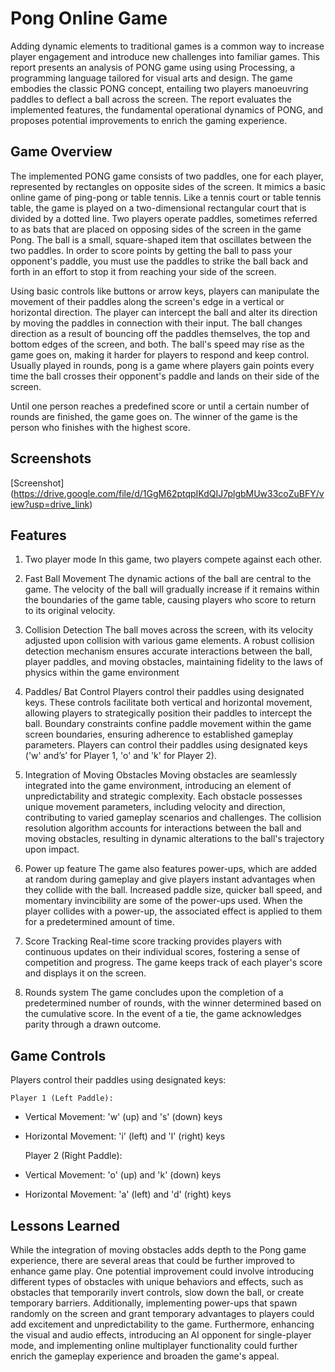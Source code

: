 # Pong Online Game

Adding dynamic elements to traditional games is a common way to increase player engagement and introduce new challenges into familiar games. This report presents an analysis of PONG game using using Processing, a programming language tailored for visual arts and design. The game embodies the classic PONG concept, entailing two players manoeuvring paddles to deflect a ball across the screen. The report evaluates the implemented features, the fundamental operational dynamics of PONG, and proposes potential improvements to enrich the gaming experience. 




## Game Overview
The implemented PONG game consists of two paddles, one for each player, represented by rectangles on opposite sides of the screen. It mimics a basic online game of ping-pong or table tennis. Like a tennis court or table tennis table, the game is played on a two-dimensional rectangular court that is divided by a dotted line. Two players operate paddles, sometimes referred to as bats that are placed on opposing sides of the screen in the game Pong. The ball is a small, square-shaped item that oscillates between the two paddles. In order to score points by getting the ball to pass your opponent's paddle, you must use the paddles to strike the ball back and forth in an effort to stop it from reaching your side of the screen.

Using basic controls like buttons or arrow keys, players can manipulate the movement of their paddles along the screen's edge in a vertical or horizontal direction. The player can intercept the ball and alter its direction by moving the paddles in connection with their input. The ball changes direction as a result of bouncing off the paddles themselves, the top and bottom edges of the screen, and both. The ball's speed may rise as the game goes on, making it harder for players to respond and keep control. Usually played in rounds, pong is a game where players gain points every time the ball crosses their opponent's paddle and lands on their side of the screen.

Until one person reaches a predefined score or until a certain number of rounds are finished, the game goes on. The winner of the game is the person who finishes with the highest score.



## Screenshots

[Screenshot] (https://drive.google.com/file/d/1GgM62ptqpIKdQIJ7plgbMUw33coZuBFY/view?usp=drive_link)


## Features
1. Two player mode
In this game, two players compete against each other.

2. Fast Ball Movement
The dynamic actions of the ball are central to the game. The velocity of the ball will gradually increase if it remains within the boundaries of the game table, causing players who score to return to its original velocity. 

3. Collision Detection
The ball moves across the screen, with its velocity adjusted upon collision with various game elements. A robust collision detection mechanism ensures accurate interactions between the ball, player paddles, and moving obstacles, maintaining fidelity to the laws of physics within the game environment

4. Paddles/ Bat Control
Players control their paddles using designated keys. These controls facilitate both vertical and horizontal movement, allowing players to strategically position their paddles to intercept the ball. Boundary constraints confine paddle movement within the game screen boundaries, ensuring adherence to established gameplay parameters. Players can control their paddles using designated keys ('w' and’s’ for Player 1, 'o' and 'k' for Player 2).

5. Integration of Moving Obstacles
Moving obstacles are seamlessly integrated into the game environment, introducing an element of unpredictability and strategic complexity. Each obstacle possesses unique movement parameters, including velocity and direction, contributing to varied gameplay scenarios and challenges. The collision resolution algorithm accounts for interactions between the ball and moving obstacles, resulting in dynamic alterations to the ball's trajectory upon impact.

6. Power up feature
The game also features power-ups, which are added at random during gameplay and give players instant advantages when they collide with the ball. Increased paddle size, quicker ball speed, and momentary invincibility are some of the power-ups used. When the player collides with a power-up, the associated effect is applied to them for a predetermined amount of time.

7. Score Tracking
Real-time score tracking provides players with continuous updates on their individual scores, fostering a sense of competition and progress.  The game keeps track of each player's score and displays it on the screen.

8. Rounds system
The game concludes upon the completion of a predetermined number of rounds, with the winner determined based on the cumulative score. In the event of a tie, the game acknowledges parity through a drawn outcome.


## Game Controls
Players control their paddles using designated keys:

	Player 1 (Left Paddle):
-	Vertical Movement: 'w' (up) and 's' (down) keys
-	Horizontal Movement: 'i' (left) and 'l' (right) keys


    Player 2 (Right Paddle):
- Vertical Movement: 'o' (up) and 'k' (down) keys
- Horizontal Movement: 'a' (left) and 'd' (right) keys



## Lessons Learned

While the integration of moving obstacles adds depth to the Pong game experience, there are several areas that could be further improved to enhance game play. One potential improvement could involve introducing different types of obstacles with unique behaviors and effects, such as obstacles that temporarily invert controls, slow down the ball, or create temporary barriers. Additionally, implementing power-ups that spawn randomly on the screen and grant temporary advantages to players could add excitement and unpredictability to the game. Furthermore, enhancing the visual and audio effects, introducing an AI opponent for single-player mode, and implementing online multiplayer functionality could further enrich the gameplay experience and broaden the game's appeal.
